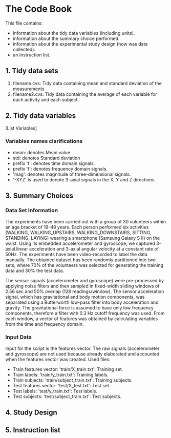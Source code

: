 # The Code Book

This file contains:

* information about the tidy data variables (including units).
* information about the summary choice performed.
* information about the experimental study design (how was data collected).
* an instruction list.

## 1. Tidy data sets

1. filename.cvs: Tidy data containing mean and standard deviation of the measurements
2. filename2.cvs: Tidy data containing the average of each variable for each activity and each subject.

## 2. Tidy data variables

[List Variables]

### Variables names clarifications
* mean: denotes Mean value
* std: denotes Standard deviation
* prefix 't': denotes time domain signals.
* prefix 'f': denotes frequency domain signals.
* 'mag': denotes magnitude of three-dimensional signals.
* '-XYZ' is used to denote 3-axial signals in the X, Y and Z directions.

## 3. Summary Choices

### Data Set Information
The experiments have been carried out with a group of 30 volunteers within an age bracket of 19-48 years. Each person performed six activities (WALKING, WALKING_UPSTAIRS, WALKING_DOWNSTAIRS, SITTING, STANDING, LAYING) wearing a smartphone (Samsung Galaxy S II) on the waist. Using its embedded accelerometer and gyroscope, we captured 3-axial linear acceleration and 3-axial angular velocity at a constant rate of 50Hz. The experiments have been video-recorded to label the data manually. The obtained dataset has been randomly partitioned into two sets, where 70% of the volunteers was selected for generating the training data and 30% the test data. 

The sensor signals (accelerometer and gyroscope) were pre-processed by applying noise filters and then sampled in fixed-width sliding windows of 2.56 sec and 50% overlap (128 readings/window). The sensor acceleration signal, which has gravitational and body motion components, was separated using a Butterworth low-pass filter into body acceleration and gravity. The gravitational force is assumed to have only low frequency components, therefore a filter with 0.3 Hz cutoff frequency was used. From each window, a vector of features was obtained by calculating variables from the time and frequency domain.

### Input Data
Input for the script is the features vector. The raw signals (accelerometer and gyroscope) are not used because already elaborated and accounted when the features vector was created. Used files:
* Train features vector: 'train/X_train.txt': Training set.
* Train labels:          'train/y_train.txt': Training labels.
* Train subjects:        'train/subject_train.txt': Training subjects.
* Test features vector:  'test/X_test.txt':   Test set.
* Test labels:           'test/y_train.txt':  Test labels.
* Test subjects:         'test/subject_train.txt': Test subjects.


## 4. Study Design

## 5. Instruction list

